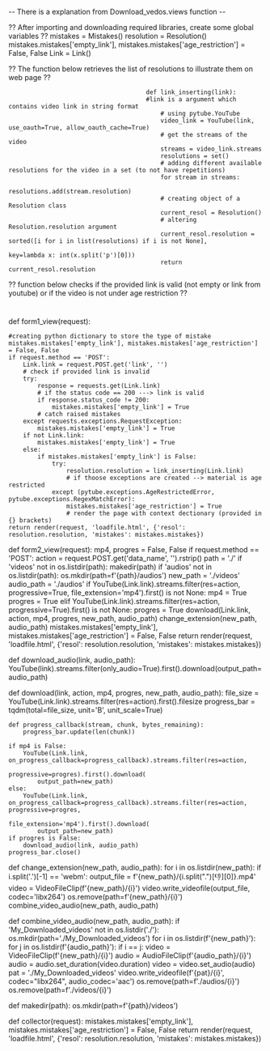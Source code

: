 -- There is a explanation from Download_vedos.views function --

?? After importing and downloading required libraries, create some global variables ??
mistakes = Mistakes()
resolution = Resolution()
mistakes.mistakes['empty_link'], mistakes.mistakes['age_restriction'] = False, False
Link = Link()

?? The function below retrieves the list of resolutions to illustrate them on web page ??


                                          def link_inserting(link):
                                          #link is a argument which contains video link in string format
                                              # using pytube.YouTube
                                              video_link = YouTube(link, use_oauth=True, allow_oauth_cache=True)
                                              # get the streams of the video
                                              streams = video_link.streams
                                              resolutions = set()
                                              # adding different available resolutions for the video in a set (to not have repetitions)
                                              for stream in streams:
                                                  resolutions.add(stream.resolution)
                                              # creating object of a Resolution class
                                              current_resol = Resolution()
                                              # altering Resolution.resolution argument
                                              current_resol.resolution = sorted([i for i in list(resolutions) if i is not None],
                                                                                key=lambda x: int(x.split('p')[0]))
                                              return current_resol.resolution


?? function below checks if the provided link is valid (not empty or link from youtube) or if the video is not under age restriction ??
# 
def form1_view(request):

    #creating python dictionary to store the type of mistake
    mistakes.mistakes['empty_link'], mistakes.mistakes['age_restriction'] = False, False
    if request.method == 'POST':
        Link.link = request.POST.get('link', '')
        # check if provided link is invalid
        try:
            response = requests.get(Link.link)
            # if the status code == 200 ---> link is valid
            if response.status_code != 200:
                mistakes.mistakes['empty_link'] = True
            # catch raised mistakes
        except requests.exceptions.RequestException:
            mistakes.mistakes['empty_link'] = True
        if not Link.link:
            mistakes.mistakes['empty_link'] = True
        else:
            if mistakes.mistakes['empty_link'] is False:
                try:
                    resolution.resolution = link_inserting(Link.link)
                    # if thoose exceptions are created --> material is age restricted
                except (pytube.exceptions.AgeRestrictedError, pytube.exceptions.RegexMatchError):
                    mistakes.mistakes['age_restriction'] = True
                    # render the page with context dectionary (provided in {} brackets)
    return render(request, 'loadfile.html', {'resol': resolution.resolution, 'mistakes': mistakes.mistakes})


def form2_view(request):
    mp4, progres = False, False
    if request.method == 'POST':
        action = request.POST.get('data_name', '').rstrip()
        path = './'
        if 'videos' not in os.listdir(path):
            makedir(path)
        if 'audios' not in os.listdir(path):
            os.mkdir(path=f'{path}/audios')
        new_path = './videos'
        audio_path = './audios'
        if YouTube(Link.link).streams.filter(res=action, progressive=True, file_extension='mp4').first() is not None:
            mp4 = True
            progres = True
        elif YouTube(Link.link).streams.filter(res=action, progressive=True).first() is not None:
            progres = True
        download(Link.link, action, mp4, progres, new_path, audio_path)
        change_extension(new_path, audio_path)
        mistakes.mistakes['empty_link'], mistakes.mistakes['age_restriction'] = False, False
    return render(request, 'loadfile.html', {'resol': resolution.resolution, 'mistakes': mistakes.mistakes})


def download_audio(link, audio_path):
    YouTube(link).streams.filter(only_audio=True).first().download(output_path=audio_path)


def download(link, action, mp4, progres, new_path, audio_path):
    file_size = YouTube(Link.link).streams.filter(res=action).first().filesize
    progress_bar = tqdm(total=file_size, unit='B', unit_scale=True)

    def progress_callback(stream, chunk, bytes_remaining):
        progress_bar.update(len(chunk))

    if mp4 is False:
        YouTube(Link.link, on_progress_callback=progress_callback).streams.filter(res=action,
                                                                                  progressive=progres).first().download(
            output_path=new_path)
    else:
        YouTube(Link.link, on_progress_callback=progress_callback).streams.filter(res=action, progressive=progres,
                                                                                  file_extension='mp4').first().download(
            output_path=new_path)
    if progres is False:
        download_audio(link, audio_path)
    progress_bar.close()


def change_extension(new_path, audio_path):
    for i in os.listdir(new_path):
        if i.split('.')[-1] == 'webm':
            output_file = f'{new_path}/{i.split(".")[:-1:][0]}.mp4'
            video = VideoFileClip(f'{new_path}/{i}')
            video.write_videofile(output_file, codec='libx264')
            os.remove(path=f'{new_path}/{i}')
    combine_video_audio(new_path, audio_path)


def combine_video_audio(new_path, audio_path):
    if 'My_Downloaded_videos' not in os.listdir('./'):
        os.mkdir(path='./My_Downloaded_videos')
    for i in os.listdir(f'{new_path}'):
        for j in os.listdir(f'{audio_path}'):
            if i == j:
                video = VideoFileClip(f'{new_path}/{i}')
                audio = AudioFileClip(f'{audio_path}/{i}')
                audio = audio.set_duration(video.duration)
                video = video.set_audio(audio)
                pat = './My_Downloaded_videos'
                video.write_videofile(f'{pat}/{i}', codec="libx264", audio_codec='aac')
                os.remove(path=f'./audios/{i}')
                os.remove(path=f'./videos/{i}')


def makedir(path):
    os.mkdir(path=f'{path}/videos')


def collector(request):
    mistakes.mistakes['empty_link'], mistakes.mistakes['age_restriction'] = False, False
    return render(request, 'loadfile.html', {'resol': resolution.resolution, 'mistakes': mistakes.mistakes})

